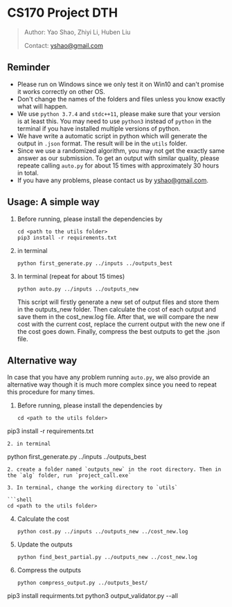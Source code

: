 # CS170 Project DTH

> Author: Yao Shao, Zhiyi Li, Huben Liu
>
> Contact:  yshao@gmail.com

## Reminder

- Please run on Windows since we only test it on Win10 and can't promise it works correctly on other OS.
- Don't change the names of the folders and files unless you know exactly what will happen.
- We use `python 3.7.4` and `stdc++11`, please make sure that your version is at least this. You may need to use `python3` instead of `python` in the terminal if you have installed multiple versions of python.
- We have write a automatic script in python which will generate the output in `.json` format. The result will be in the `utils`  folder. 
- Since we use a randomized algorithm, you may not get the exactly same answer as our submission. To get an output with similar quality, please repeate calling `auto.py` for about 15 times with approximately 30 hours in total.
- If you have any problems, please contact us by  yshao@gmail.com.

## Usage: A simple way

1. Before running, please install the dependencies by

   ```
   cd <path to the utils folder>
   pip3 install -r requirements.txt 
   ```

2. in terminal

   ```
   python first_generate.py ../inputs ../outputs_best
   ```

3. In terminal (repeat for about 15 times)

   ```
   python auto.py ../inputs ../outputs_new
   ```

   This script will firstly generate a new set of output files and store them in the outputs_new folder.  Then calculate the cost of each output and save them in the cost_new.log file. After that, we will compare the new cost with the current cost, replace the current output with the new one if the cost goes down. Finally, compress the best outputs to get the .json file.

## Alternative way

In case that you have any problem running `auto.py`, we also provide an alternative way though it is much more complex since you need to repeat this procedure for many times.

1. Before running, please install the dependencies by

   ```
   cd <path to the utils folder>
pip3 install -r requirements.txt
   ```
2. in terminal

   ```
   python first_generate.py ../inputs ../outputs_best
   ```
2. create a folder named `outputs_new` in the root directory. Then in the `alg` folder, run `project_call.exe`

3. In terminal, change the working directory to `utils` 

  ```shell
  cd <path to the utils folder>
  ```
  
4. Calculate the cost

   ```
   python cost.py ../inputs ../outputs_new ../cost_new.log
   ```

5. Update the outputs

   ```
   python find_best_partial.py ../outputs_new ../cost_new.log
   ```

6. Compress the outputs

   ```
   python compress_output.py ../outputs_best/
pip3 install requirments.txt
   python3 output_validator.py --all <path to input folder> <path to output folder>
   ```